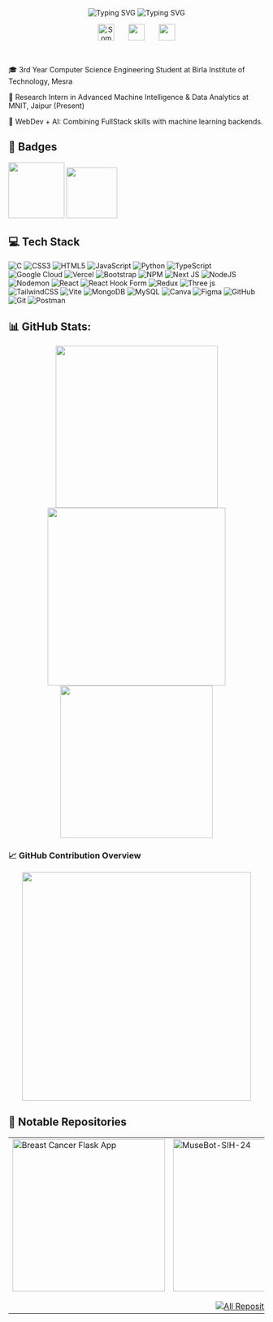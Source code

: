 <div align="center" style="line-height: -1;">
  <img src="https://readme-typing-svg.herokuapp.com?font=Fira+Code&weight=500&size=30&duration=1&pause=1000&color=F7F7F7FF&center=true&vCenter=true&repeat=false&width=600&lines=Somesh+Goyal" alt="Typing SVG" />
  <img src="https://readme-typing-svg.herokuapp.com?font=Fira+Code&weight=500&size=25&duration=3000&pause=1000&color=F7F7F7FF&center=true&vCenter=true&repeat=false&width=650&lines=Hey,+Welcome+to+my+GitHub+👋" alt="Typing SVG" />
  <!-- Social icons section -->
  <p align="center">
  <a href="https://www.linkedin.com/in/somesh-goyal"><img width="32px" alt="Somesh's LinkedIn" title="LinkedIn" src="https://skillicons.dev/icons?i=linkedin"/></a>
  &#8287;&#8287;&#8287;&#8287;&#8287;
  <a href="https://discord.gg/someshog" alt="Discord" title="Somesh's Discord"><img width="32px" src="https://skillicons.dev/icons?i=discord"/></a>
  &#8287;&#8287;&#8287;&#8287;&#8287;
 <a href="mailto:workwithsomesh1@gmail.com">
  <img src="https://skillicons.dev/icons?i=gmail" width="32">
</a>
</p>
</div>
<br/>

🎓 3rd Year Computer Science Engineering Student at Birla Institute of Technology, Mesra

🔬 Research Intern in Advanced Machine Intelligence & Data Analytics at MNIT, Jaipur (Present)

🤖 WebDev + AI: Combining FullStack skills with machine learning backends.



## 🏅 Badges
<a href="https://gssoc.girlscript.tech/leaderboard"><img src="https://raw.githubusercontent.com/GSSoC24/Postman-Challenge/main/docs/assets/1.png" width="110px" height="110px"></a> <a href="https://holopin.io/@somesh_goyal"><img src="https://assets.holopin.io/hf2024levels/level4-sloth-hello-tea-hoodie-witch-eclipse.webp" width="100px" height="100px"></a>




## 💻 Tech Stack

![C](https://img.shields.io/badge/c-%2300599C.svg?style=for-the-badge&logo=c&logoColor=white) ![CSS3](https://img.shields.io/badge/css3-%231572B6.svg?style=for-the-badge&logo=css3&logoColor=white) ![HTML5](https://img.shields.io/badge/html5-%23E34F26.svg?style=for-the-badge&logo=html5&logoColor=white) ![JavaScript](https://img.shields.io/badge/javascript-%23323330.svg?style=for-the-badge&logo=javascript&logoColor=%23F7DF1E) ![Python](https://img.shields.io/badge/python-3670A0?style=for-the-badge&logo=python&logoColor=ffdd54) ![TypeScript](https://img.shields.io/badge/typescript-%23007ACC.svg?style=for-the-badge&logo=typescript&logoColor=white) ![Google Cloud](https://img.shields.io/badge/GoogleCloud-%234285F4.svg?style=for-the-badge&logo=google-cloud&logoColor=white) ![Vercel](https://img.shields.io/badge/vercel-%23000000.svg?style=for-the-badge&logo=vercel&logoColor=white) ![Bootstrap](https://img.shields.io/badge/bootstrap-%238511FA.svg?style=for-the-badge&logo=bootstrap&logoColor=white) ![NPM](https://img.shields.io/badge/NPM-%23CB3837.svg?style=for-the-badge&logo=npm&logoColor=white) ![Next JS](https://img.shields.io/badge/Next-black?style=for-the-badge&logo=next.js&logoColor=white) ![NodeJS](https://img.shields.io/badge/node.js-6DA55F?style=for-the-badge&logo=node.js&logoColor=white) ![Nodemon](https://img.shields.io/badge/NODEMON-%23323330.svg?style=for-the-badge&logo=nodemon&logoColor=%BBDEAD) ![React](https://img.shields.io/badge/react-%2320232a.svg?style=for-the-badge&logo=react&logoColor=%2361DAFB) ![React Hook Form](https://img.shields.io/badge/React%20Hook%20Form-%23EC5990.svg?style=for-the-badge&logo=reacthookform&logoColor=white) ![Redux](https://img.shields.io/badge/redux-%23593d88.svg?style=for-the-badge&logo=redux&logoColor=white) ![Three js](https://img.shields.io/badge/threejs-black?style=for-the-badge&logo=three.js&logoColor=white) ![TailwindCSS](https://img.shields.io/badge/tailwindcss-%2338B2AC.svg?style=for-the-badge&logo=tailwind-css&logoColor=white) ![Vite](https://img.shields.io/badge/vite-%23646CFF.svg?style=for-the-badge&logo=vite&logoColor=white) ![MongoDB](https://img.shields.io/badge/MongoDB-%234ea94b.svg?style=for-the-badge&logo=mongodb&logoColor=white) ![MySQL](https://img.shields.io/badge/mysql-4479A1.svg?style=for-the-badge&logo=mysql&logoColor=white) ![Canva](https://img.shields.io/badge/Canva-%2300C4CC.svg?style=for-the-badge&logo=Canva&logoColor=white) ![Figma](https://img.shields.io/badge/figma-%23F24E1E.svg?style=for-the-badge&logo=figma&logoColor=white) ![GitHub](https://img.shields.io/badge/github-%23121011.svg?style=for-the-badge&logo=github&logoColor=white) ![Git](https://img.shields.io/badge/git-%23F05033.svg?style=for-the-badge&logo=git&logoColor=white) ![Postman](https://img.shields.io/badge/Postman-FF6C37?style=for-the-badge&logo=postman&logoColor=white)

## 📊 GitHub Stats:
<p align="center">
  <img width="319" src="https://github-readme-stats.vercel.app/api?username=Someshog&theme=default&hide_border=true&include_all_commits=false&count_private=false" />
  <img width="350" src="https://github-readme-streak-stats.herokuapp.com?user=Someshog&theme=default&hide_border=true" />
  <img width="300" src="https://github-readme-stats.vercel.app/api/top-langs/?username=Someshog&theme=default&hide_border=true&layout=compact" />
</p>


### 📈 GitHub Contribution Overview
<p align="center">
  <img width="450" src="https://github-contributor-stats.vercel.app/api?username=Someshog&limit=5&theme=default&combine_all_yearly_contributions=true" />
</p>

## 🌟 Notable Repositories
<table align="center">
  <tr>
    <td>
      <a href="https://github.com/Someshog/Breast-cancer-flask-app">
        <img width="300" src="https://github-readme-stats.vercel.app/api/pin/?username=Someshog&repo=Breast-cancer-flask-app&theme=default&bg_color=ffffff&title_color=0f4c75&hide_border=true&icon_color=3282b8&show_icons=true" alt="Breast Cancer Flask App" />
      </a>
    </td>
    <td>
      <a href="https://github.com/Someshog/MuseBot-SIH-24">
        <img width="300" src="https://github-readme-stats.vercel.app/api/pin/?username=Someshog&repo=MuseBot-SIH-24&theme=default&bg_color=ffffff&title_color=0f4c75&hide_border=true&icon_color=3282b8&show_icons=true" alt="MuseBot-SIH-24" />
      </a>
    </td>
    <td>
      <a href="https://github.com/Someshog/tcwebsite25-">
        <img width="300" src="https://github-readme-stats.vercel.app/api/pin/?username=Someshog&repo=tcwebsite25-&theme=default&bg_color=ffffff&title_color=0f4c75&hide_border=true&icon_color=3282b8&show_icons=true" alt="TechVibes 2025 Website" />
      </a>
    </td>
  </tr>
  <tr>
    <td colspan="3" align="center" style="padding-top: 15px;">
      <a href="https://github.com/Someshog?tab=repositories">
        <img alt="All Repositories" title="All Repositories" src="https://custom-icon-badges.demolab.com/badge/-Click%20Here%20For%20All%20My%20Repos-ffffff?style=for-the-badge&logoColor=black&logo=repo"/>
      </a>
    </td>
  </tr>
</table>



